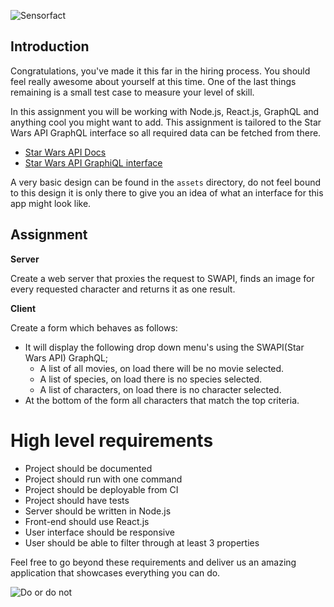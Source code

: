 ![Sensorfact](http://i.imgur.com/z3Dkolg.png)
## Introduction

Congratulations, you've made it this far in the hiring process.
You should feel really awesome about yourself at this time.
One of the last things remaining is a small test case to measure your level of skill.

In this assignment you will be working with Node.js, React.js, GraphQL and anything cool you might want to add.
This assignment is tailored to the Star Wars API GraphQL interface so all required data can be fetched from there.

- [Star Wars API Docs](https://swapi.co/documentation)
- [Star Wars API GraphiQL interface](http://graphql.org/swapi-graphql)

A very basic design can be found in the `assets` directory, do not feel bound to this design it is only there to give you an idea of what an interface for this app might look like.

## Assignment

**Server**

Create a web server that proxies the request to SWAPI, finds an image for every requested character and returns it as one result.

**Client**

Create a form which behaves as follows:
- It will display the following drop down menu's using the SWAPI(Star Wars API) GraphQL;
  - A list of all movies, on load there will be no movie selected.
  - A list of species, on load there is no species selected.
  - A list of characters, on load there is no character selected.
- At the bottom of the form all characters that match the top criteria.

# High level requirements
- Project should be documented
- Project should run with one command
- Project should be deployable from CI
- Project should have tests
- Server should be written in Node.js
- Front-end should use React.js
- User interface should be responsive
- User should be able to filter through at least 3 properties

Feel free to go beyond these requirements and deliver us an amazing application that showcases everything you can do.

![Do or do not](http://i.imgur.com/2kZ0VA8.gif)
